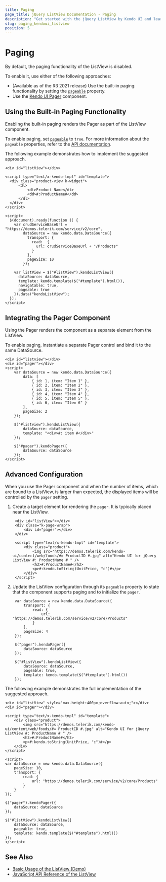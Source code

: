 ```yaml
---
title: Paging
page_title: jQuery ListView Documentation - Paging
description: "Get started with the jQuery ListView by Kendo UI and learn how to implement a separate pager and split its content into pages."
slug: paging_kendoui_listview
position: 5
---
```


# Paging

By default, the paging functionality of the ListView is disabled.

To enable it, use either of the following approaches:

* (Available as of the R3 2021 release) Use the built-in paging functionality by setting the [`pageable`](/api/javascript/ui/listview/configuration/pageable) property.
* Use the [Kendo UI Pager](/controls/pager/overview) component.

## Using the Built-in Paging Functionality

Enabling the built-in paging renders the Pager as part of the ListView component.

To enable paging, set [`pageable`](/api/javascript/ui/listview/configuration/pageable) to `true`. For more information about the `pageable` properties, refer to the [API documentation](/api/javascript/ui/listview/configuration/pageable#related-properties).

The following example demonstrates how to implement the suggested approach.

```dojo
<div id="listView"></div>

<script type="text/x-kendo-tmpl" id="template">
  <div class="product-view k-widget">
      <dl>
          <dt>Product Name</dt>
          <dd>#:ProductName#</dd>
      </dl>
  </div>
</script>

<script>
  $(document).ready(function () {
    var crudServiceBaseUrl = "https://demos.telerik.com/service/v2/core",
        dataSource = new kendo.data.DataSource({
          transport: {
            read:  {
              url: crudServiceBaseUrl + "/Products"
            }
          },
          pageSize: 10
        });

    var listView = $("#listView").kendoListView({
      dataSource: dataSource,
      template: kendo.template($("#template").html()),
      navigatable: true,
      pageable: true
    }).data("kendoListView");
  });
</script>
```

## Integrating the Pager Component

Using the Pager renders the component as a separate element from the ListView.

To enable paging, instantiate a separate Pager control and bind it to the same DataSource.

    <div id="listview"></div>
    <div id="pager"></div>
    <script>
        var dataSource = new kendo.data.DataSource({
            data: [
                { id: 1, item: "Item 1" },
                { id: 2, item: "Item 2" },
                { id: 3, item: "Item 3" },
                { id: 4, item: "Item 4" },
                { id: 5, item: "Item 5" },
                { id: 6, item: "Item 6" }
            ],
            pageSize: 2
        });

        $("#listview").kendoListView({
            dataSource: dataSource,
            template: "<div>#: item #</div>"
        });

        $("#pager").kendoPager({
            dataSource: dataSource
        });
    </script>

## Advanced Configuration

When you use the Pager component and when the number of items, which are bound to a ListView, is larger than expected, the displayed items will be controlled by the `pager` setting.

1. Create a target element for rendering the `pager`. It is typically placed near the ListView.

        <div id="listView"></div>
        <div class="k-page-wrap">
            <div id="pager"></div>
        </div>

        <script type="text/x-kendo-tmpl" id="template">
            <div class="product">
                <img src="https://demos.telerik.com/kendo-ui/content/web/foods/#= ProductID #.jpg" alt="Kendo UI for jQuery ListView #: ProductName # " />
                <h3>#:ProductName#</h3>
                <p>#:kendo.toString(UnitPrice, "c")#</p>
            </div>
        </script>

1. Update the ListView configuration through its `pageable` property to state that the component supports paging and to initialize the `pager`.

        var dataSource = new kendo.data.DataSource({
            transport: {
                read: {
                    url: "https://demos.telerik.com/service/v2/core/Products"
                }
            },
            pageSize: 4
        });

        $("pager").kendoPager({
            dataSource: dataSource
        });

        $("#listView").kendoListView({
            dataSource: dataSource,
            pageable: true,
            template: kendo.template($("#template").html())
        });

The following example demonstrates the full implementation of the suggested approach.

```dojo
<div id="listView" style="max-height:400px;overflow:auto;"></div>
<div id="pager"></div>

<script type="text/x-kendo-tmpl" id="template">
    <div class="product">
        <img src="https://demos.telerik.com/kendo-ui/content/web/foods/#= ProductID #.jpg" alt="Kendo UI for jQuery ListView #: ProductName # " />
        <h3>#:ProductName#</h3>
        <p>#:kendo.toString(UnitPrice, "c")#</p>
    </div>
</script>

<script>
var dataSource = new kendo.data.DataSource({
    pageSize: 10,
    transport: {
        read: {
            url: "https://demos.telerik.com/service/v2/core/Products"
        }
    }
});

$("pager").kendoPager({
    dataSource: dataSource
});

$("#listView").kendoListView({
    dataSource: dataSource,
    pageable: true,
    template: kendo.template($("#template").html())
});
</script>

```

## See Also

* [Basic Usage of the ListView (Demo)](https://demos.telerik.com/kendo-ui/listview/index)
* [JavaScript API Reference of the ListView](/api/javascript/ui/listview)
